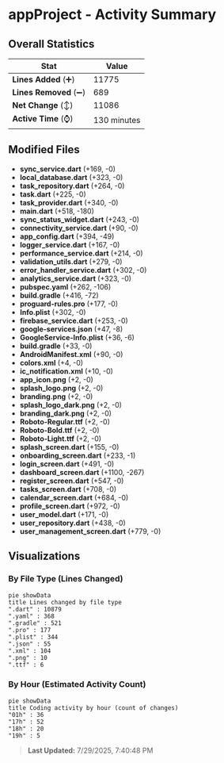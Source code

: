 # appProject - Activity Summary 

## Overall Statistics

| Stat                   | Value                                                             |
| ---------------------- | ----------------------------------------------------------------- |
| **Lines Added** (➕)   | 11775                                          |
| **Lines Removed** (➖) | 689                                        |
| **Net Change** (↕)    | 11086                |
| **Active Time** (⌚)   | 130 minutes |


## Modified Files
- **sync_service.dart** (+169, -0)
- **local_database.dart** (+323, -0)
- **task_repository.dart** (+264, -0)
- **task.dart** (+225, -0)
- **task_provider.dart** (+340, -0)
- **main.dart** (+518, -180)
- **sync_status_widget.dart** (+243, -0)
- **connectivity_service.dart** (+90, -0)
- **app_config.dart** (+394, -49)
- **logger_service.dart** (+167, -0)
- **performance_service.dart** (+214, -0)
- **validation_utils.dart** (+279, -0)
- **error_handler_service.dart** (+302, -0)
- **analytics_service.dart** (+323, -0)
- **pubspec.yaml** (+262, -106)
- **build.gradle** (+416, -72)
- **proguard-rules.pro** (+177, -0)
- **Info.plist** (+302, -0)
- **firebase_service.dart** (+253, -0)
- **google-services.json** (+47, -8)
- **GoogleService-Info.plist** (+36, -6)
- **build.gradle** (+33, -0)
- **AndroidManifest.xml** (+90, -0)
- **colors.xml** (+4, -0)
- **ic_notification.xml** (+10, -0)
- **app_icon.png** (+2, -0)
- **splash_logo.png** (+2, -0)
- **branding.png** (+2, -0)
- **splash_logo_dark.png** (+2, -0)
- **branding_dark.png** (+2, -0)
- **Roboto-Regular.ttf** (+2, -0)
- **Roboto-Bold.ttf** (+2, -0)
- **Roboto-Light.ttf** (+2, -0)
- **splash_screen.dart** (+155, -0)
- **onboarding_screen.dart** (+233, -1)
- **login_screen.dart** (+491, -0)
- **dashboard_screen.dart** (+1100, -267)
- **register_screen.dart** (+547, -0)
- **tasks_screen.dart** (+708, -0)
- **calendar_screen.dart** (+684, -0)
- **profile_screen.dart** (+972, -0)
- **user_model.dart** (+171, -0)
- **user_repository.dart** (+438, -0)
- **user_management_screen.dart** (+779, -0)

## Visualizations

### By File Type (Lines Changed)

```mermaid
pie showData
title Lines changed by file type
".dart" : 10879
".yaml" : 368
".gradle" : 521
".pro" : 177
".plist" : 344
".json" : 55
".xml" : 104
".png" : 10
".ttf" : 6
```

### By Hour (Estimated Activity Count)

```mermaid
pie showData
title Coding activity by hour (count of changes)
"01h" : 36
"17h" : 52
"18h" : 20
"19h" : 5
```


> **Last Updated:** 7/29/2025, 7:40:48 PM
